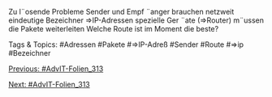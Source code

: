 Zu l¨osende Probleme
Sender und Empf ¨anger brauchen netzweit eindeutige Bezeichner
⇒IP-Adressen
spezielle Ger ¨ate (⇒Router) m¨ussen die Pakete weiterleiten
Welche Route ist im Moment die beste?

   Tags & Topics:
   #Adressen
   #Pakete
   #⇒IP-Adreß
   #Sender
   #Route
   #⇒ip
   #Bezeichner

[Previous: #AdvIT-Folien_313](AdvIT-Folien_313.md)

[Next: #AdvIT-Folien_313](AdvIT-Folien_313.md)